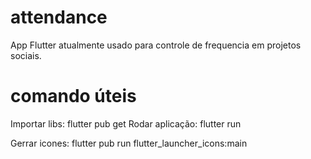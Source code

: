 # attendance

App Flutter atualmente usado para controle de frequencia em projetos sociais.

# comando úteis
Importar libs: flutter pub get
Rodar aplicação: flutter run

Gerrar icones: flutter pub run flutter_launcher_icons:main